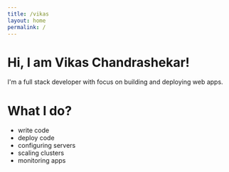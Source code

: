 ```yaml
---
title: /vikas
layout: home
permalink: /
---
```


# Hi, I am Vikas Chandrashekar!  
  
I'm a full stack developer with focus on building and deploying web apps. 

# What I do?
- write code
- deploy code
- configuring servers
- scaling clusters
- monitoring apps


